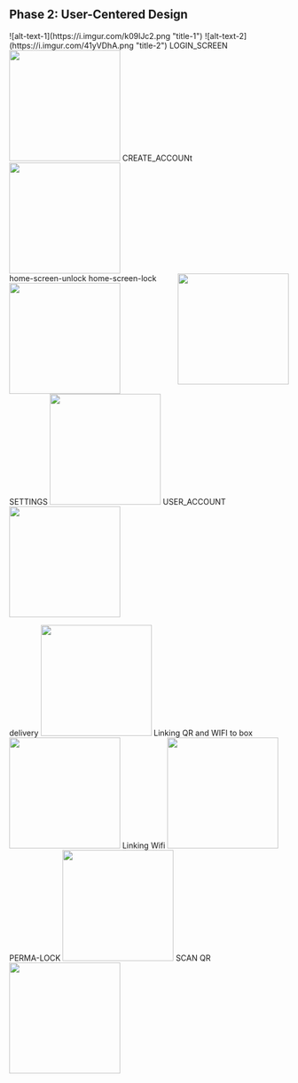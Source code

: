 ## Phase 2: User-Centered Design
<p float="left">
![alt-text-1](https://i.imgur.com/k09lJc2.png "title-1") ![alt-text-2] (https://i.imgur.com/41yVDhA.png "title-2")
LOGIN_SCREEN <img src="https://i.imgur.com/k09lJc2.png" width="200">
CREATE_ACCOUNt <img src="https://i.imgur.com/41yVDhA.png" width="200"><br/>
home-screen-unlock <img align=right src="https://i.imgur.com/a84lJD9.png" width="200"> 
home-screen-lock <img src="https://i.imgur.com/Nx9mSWA.png" width="200"><br/>
SETTINGS <img src="https://i.imgur.com/0TQUBLv.png" width="200">
USER_ACCOUNT<img src="https://i.imgur.com/17Fc89J.png" width="200">

delivery <img src="https://i.imgur.com/epSPRmO.png" width="200"> 
Linking QR and WIFI to box <img src="https://i.imgur.com/dOxsljv.png" width="200">
Linking Wifi <img src="https://i.imgur.com/toubNux.png" width="200">
PERMA-LOCK <img src="https://i.imgur.com/64YWyoO.png" width="200">
SCAN QR <img src="https://i.imgur.com/wxDaVlO.png" width="200">
</p>
